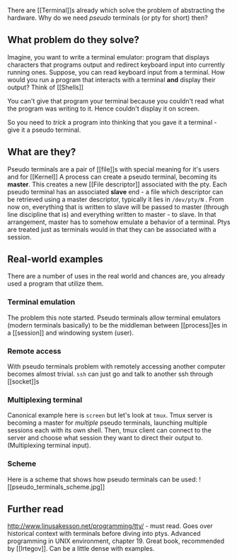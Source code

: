 There are [[Terminal]]s already which solve the problem of abstracting the hardware. Why do 
we need _pseudo_ terminals (or pty for short) then?
## What problem do they solve?
Imagine, you want to write a terminal emulator: program that displays characters that programs output and redirect keyboard input into currently running ones. Suppose, you can read keyboard input from a terminal. How would you run a program that interacts with a terminal **and** display their output? Think of [[Shells]]

You can't give that program your terminal because you couldn't read what the program was writing to it. Hence couldn't display it on screen.

So you need to _trick_ a program into thinking that you gave it a terminal - give it a pseudo terminal.
## What are they?
Pseudo terminals are a pair of [[file]]s with special meaning for it's users and for [[Kernel]]
A process can create a pseudo terminal, becoming its **master**. This creates a new [[File descriptor]] associated with the pty. Each pseudo terminal has an associated **slave** end - a file which descriptor can be retrieved using a master descriptor, typically it lies in `/dev/pty/N` .
From now on, everything that is written to slave will be passed to master (through line discipline that is) and everything written to master - to slave. In that arrangement, master has to somehow emulate a behavior of a terminal. 
Ptys are treated just as terminals would in that they can be associated with a session. 
## Real-world examples
There are a number of uses in the real world and chances are, you already used a program that utilize them. 
### Terminal emulation
The problem this note started. Pseudo terminals allow terminal emulators (modern terminals basically) to be the middleman between [[process]]es in a [[session]] and windowing system (user).
### Remote access
With pseudo terminals problem with remotely accessing another computer becomes almost trivial. `ssh` can just go and talk to another ssh through [[socket]]s
### Multiplexing terminal
Canonical example here is `screen` but let's look at `tmux`. Tmux server is becoming a master for _multiple_ pseudo terminals, launching multiple sessions each with its own shell. Then, tmux client can connect to the server and choose what session they want to direct their output to. (Multiplexing terminal input).
### Scheme
Here is a scheme that shows how pseudo terminals can be used:
![[pseudo_terminals_scheme.jpg]]
## Further read
http://www.linusakesson.net/programming/tty/ - must read. Goes over historical context with terminals before diving into ptys.
Advanced programming in UNIX environment, chapter 19. Great book, recommended by [[Irtegov]]. Can be a little dense with examples. 